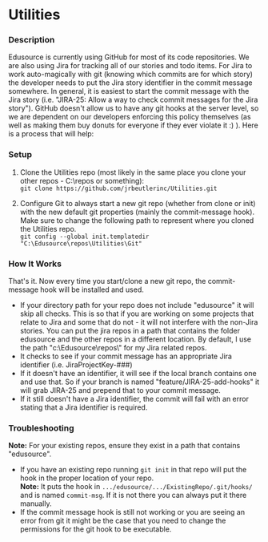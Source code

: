 # Utilities
### Description
Edusource is currently using GitHub for most of its code repositories. We are also using Jira for tracking all of our stories and todo items. For Jira to work auto-magically with git (knowing which commits are for which story) the developer needs to put the Jira story identifier in the commit message somewhere. In general, it is easiest to start the commit message with the Jira story (i.e. "JIRA-25: Allow a way to check commit messages for the Jira story"). GitHub doesn't allow us to have any git hooks at the server level, so we are dependent on our developers enforcing this policy themselves (as well as making them buy donuts for everyone if they ever violate it :) ). Here is a process that will help:

### Setup

1. Clone the Utilities repo (most likely in the same place you clone your other repos - C:\repos or something):  
`git clone https://github.com/jrbeutlerinc/Utilities.git`

2. Configure Git to always start a new git repo (whether from clone or init) with the new default git properties (mainly the commit-message hook). Make sure to change the following path to represent where you cloned the Utilities repo.  
`git config --global init.templatedir "C:\Edusource\repos\Utilities\Git"`

### How It Works
That's it. Now every time you start/clone a new git repo, the commit-message hook will be installed and used.

<ul>
		<li>If your directory path for your repo does not include "edusource" it will skip all checks. This is so that if you are working on some projects that relate to Jira and some that do not - it will not interfere with the non-Jira stories. You can put the jira repos in a path that contains the folder edusource and the other repos in a different location. By default, I use the path "c:\Edusource\repos\" for my Jira related repos.</li>
	<li>It checks to see if your commit message has an appropriate Jira identifier (i.e. JiraProjectKey-###)</li>
	<li>If it doesn't have an identifier, it will see if the local branch contains one and use that. So if your branch is named "feature/JIRA-25-add-hooks" it will grab JIRA-25 and prepend that to your commit message.</li>
	<li>If it still doesn't have a Jira identifier, the commit will fail with an error stating that a Jira identifier is required.</li>
</ul>

### Troubleshooting

**Note:** For your existing repos, ensure they exist in a path that contains "edusource".

- If you have an existing repo running `git init` in that repo will put the hook in the proper location of your repo.  
**Note:** It puts the hook in `.../edusource/.../ExistingRepo/.git/hooks/` and is named `commit-msg`. If it is not there you can always put it there manually.
- If the commit message hook is still not working or you are seeing an error from git it might be the case that you need to change the permissions for the git hook to be executable.
